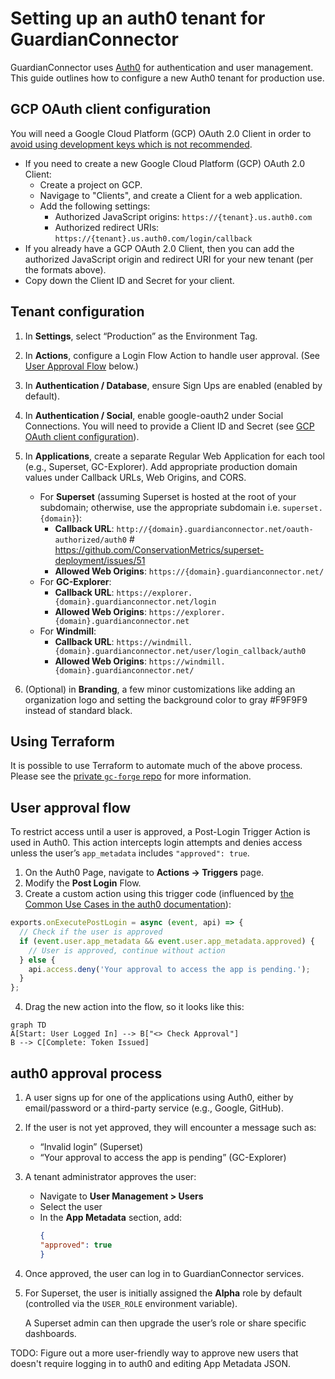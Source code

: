 # Setting up an auth0 tenant for GuardianConnector

GuardianConnector uses [Auth0](https://auth0.com/) for authentication and user management. This guide outlines how to configure a new Auth0 tenant for production use.

## GCP OAuth client configuration

You will need a Google Cloud Platform (GCP) OAuth 2.0 Client in order to [avoid using development keys which is not recommended](https://community.auth0.com/t/confusing-dev-keys-error-message-when-using-production-keys/74273).

*  If you need to create a new Google Cloud Platform (GCP) OAuth 2.0 Client:
   * Create a project on GCP.
   * Navigage to "Clients", and create a Client for a web application.
   * Add the following settings:
     * Authorized JavaScript origins:
`https://{tenant}.us.auth0.com`
     * Authorized redirect URIs:
`https://{tenant}.us.auth0.com/login/callback`
 * If you already have a GCP OAuth 2.0 Client, then you can add the authorized JavaScript origin and redirect URI for your new tenant (per the formats above).
 * Copy down the Client ID and Secret for your client.

## Tenant configuration

1. In **Settings**, select “Production” as the Environment Tag.
2. In **Actions**, configure a Login Flow Action to handle user approval. (See [ User Approval Flow](#user-approval-flow) below.)
4. In **Authentication / Database**, ensure Sign Ups are enabled (enabled by default).
5. In **Authentication / Social**, enable google-oauth2 under Social Connections. You will need to provide a Client ID and Secret (see [GCP OAuth client configuration](#gcp-oauth-client-configuration)).

1.  In **Applications**, create a separate Regular Web Application for each tool (e.g., Superset, GC-Explorer). Add appropriate production domain values under Callback URLs, Web Origins, and CORS.
    * For **Superset** (assuming Superset is hosted at the root of your subdomain; otherwise, use the appropriate subdomain i.e. `superset.{domain}`):
      * **Callback URL**: `http://{domain}.guardianconnector.net/oauth-authorized/auth0` # https://github.com/ConservationMetrics/superset-deployment/issues/51
      * **Allowed Web Origins**: `https://{domain}.guardianconnector.net/`
    * For **GC-Explorer**:
      * **Callback URL**: `https://explorer.{domain}.guardianconnector.net/login`
      * **Allowed Web Origins**: `https://explorer.{domain}.guardianconnector.net`
    * For **Windmill**:
      * **Callback URL**: `https://windmill.{domain}.guardianconnector.net/user/login_callback/auth0`
      * **Allowed Web Origins**: `https://windmill.{domain}.guardianconnector.net/`
2.  (Optional) in **Branding**, a few minor customizations like adding an organization logo and setting the background color to gray #F9F9F9 instead of standard black.

## Using Terraform

It is possible to use Terraform to automate much of the above process. Please see the [private `gc-forge` repo](https://github.com/ConservationMetrics/gc-forge/blob/main/terraform/modules/auth0-client/README.md) for more information.

## User approval flow

To restrict access until a user is approved, a Post-Login Trigger Action is used in Auth0. This action intercepts login attempts and denies access unless the user’s `app_metadata` includes `"approved": true`.

1. On the Auth0 Page, navigate to **Actions -> Triggers** page.
2. Modify the **Post Login** Flow.
3. Create a custom action using this trigger code (influenced by [the Common Use Cases in the auth0 documentation](https://auth0.com/docs/customize/actions/flows-and-triggers/login-flow#common-use-cases)):
  ```jsx
  exports.onExecutePostLogin = async (event, api) => {
    // Check if the user is approved
    if (event.user.app_metadata && event.user.app_metadata.approved) {
      // User is approved, continue without action
    } else {
      api.access.deny('Your approval to access the app is pending.');
    }
  };
  ```

4. Drag the new action into the flow, so it looks like this:
  ```mermaid
  graph TD
  A[Start: User Logged In] --> B["<> Check Approval"]
  B --> C[Complete: Token Issued]
  ```

## auth0 approval process

1. A user signs up for one of the applications using Auth0, either by email/password or a third-party service (e.g., Google, GitHub).
2. If the user is not yet approved, they will encounter a message such as:
   * “Invalid login” (Superset)
   * “Your approval to access the app is pending” (GC-Explorer)
3. A tenant administrator approves the user:
   * Navigate to **User Management > Users**
   * Select the user
   * In the **App Metadata** section, add:
     ```json
     {
     "approved": true
     }
     ```
4. Once approved, the user can log in to GuardianConnector services.
5. For Superset, the user is initially assigned the **Alpha** role by default (controlled via the `USER_ROLE` environment variable).

    A Superset admin can then upgrade the user’s role or share specific dashboards.

TODO: Figure out a more user-friendly way to approve new users that doesn't require logging in to auth0 and editing App Metadata JSON.